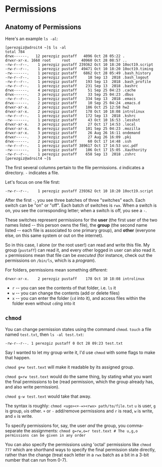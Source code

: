 # Permissions


## Anatomy of Permissions
Here's an example `ls -al`:
```
[perezgiz@adroit4 ~]$ ls -al
total 784
drwx------.   12 perezgiz pustaff   4096 Oct 28 05:22 .
drwxr-xr-x. 1668 root     root     40960 Oct 28 08:57 ..
-rw-r--r--.    1 perezgiz pustaff 239362 Oct 10 18:20 10oct19.script
-rw-r--r--.    1 perezgiz pustaff  49471 Oct 10 18:20 10oct19.timing
-rw-------.    1 perezgiz pustaff   6862 Oct 28 05:49 .bash_history
-rw-r--r--.    1 perezgiz pustaff     18 Sep 13  2018 .bash_logout
-rw-r--r--.    1 perezgiz pustaff    193 Sep 13  2018 .bash_profile
-rw-r--r--.    1 perezgiz pustaff    231 Sep 13  2018 .bashrc
drwx------.    4 perezgiz pustaff     51 Sep 25 04:23 .cache
drwx------.    3 perezgiz pustaff     33 Sep 25 04:23 .dbus
-rw-r--r--.    1 perezgiz pustaff    334 Sep 13  2018 .emacs
drwx------.    2 perezgiz pustaff     10 Sep 25 04:24 .emacs.d
drwxr-xr-x.    2 perezgiz pustaff    186 Oct 25 12:58 hw2
drwxr-xr-x.    2 perezgiz pustaff    178 Oct 10 18:08 introlinux
-rw-r--r--.    1 perezgiz pustaff    172 Sep 13  2018 .kshrc
-rw-------.    1 perezgiz pustaff     43 Oct 10 16:53 .lesshst
drwxr-xr-x.    3 perezgiz pustaff     27 Oct 17 14:53 .local
drwxr-xr-x.    6 perezgiz pustaff    101 Sep 25 04:23 .mozilla
drwxr-xr-x.    3 perezgiz pustaff     26 Aug 26 16:11 ondemand
drwxr-----.    3 perezgiz pustaff     27 Aug 26 16:09 .pki
drwx------.    2 perezgiz pustaff     60 Oct 17 14:48 .ssh
-rw-r--r--.    1 perezgiz pustaff 389617 Oct 17 14:53 usc.pdf
-rw-------.    1 perezgiz pustaff    106 Oct 17 15:05 .Xauthority
-rw-r--r--.    1 perezgiz pustaff    658 Sep 13  2018 .zshrc
[perezgiz@adroit4 ~]$ 
```

The first several columns pertain to the file permissions. `d`
indicates a directory. `-` indicates a file.

Let's focus on one file first:
```
-rw-r--r--.    1 perezgiz pustaff 239362 Oct 10 18:20 10oct19.script
```


After the first `-`, you see three batches of three "switches" each.
Each switch can be "on" or "off". Each batch of switches is `rwx`.
When a switch is on, you see the corresponding letter; when a switch
is off, you see a `-`.

These switches represent permissions for the **user** (the first user
of the two names listed -- this person owns the file), the **group**
(the second name listed -- each file is associated to one primary
group), and **other** (everyone else, on this same system or out on
the internet).

So in this case, I alone (or the root user!) can read and write this
file. My group (`pustaff`) can read it, and every other logged in user
can also read it. `x` permissions mean that file can be *executed*
(for instance, check out the permissions on `/bin/ls`, which is a
*program*).

For folders, permissions mean something different:
```
drwxr-xr-x.    2 perezgiz pustaff    178 Oct 10 18:08 introlinux
```
* `r` -- you can see the contents of that folder, i.e. `ls` it
* `w` -- you can change the contents (add or delete files)
* `x` -- you can enter the folder (`cd` into it), and access files
  within the folder even without `cd`ing into it

## `chmod`
You can change permission states using the command `chmod`. `touch` a file named `test.txt`,
then `ls -al test.txt`:
```
-rw-r--r--. 1 perezgiz pustaff 0 Oct 28 09:23 test.txt
```

Say I wanted to let my group write it, I'd use `chmod` with some flags
to make that happen.

`chmod g+w test.text` will make it readable by its assigned group.

`chmod g=rw test.text` would do the same thing, by stating what you
want the final permissions to be (read permission, which the group
already has, and also write permission).

`chmod g-w test.text` would take that away.


The syntax is roughly: `chmod <ugo><+-=><rwx> path/to/file.txt` `u` is
user, `g` is group, `o`is other. `+` or `-` add/remove permissions and
`r` is read, `w` is write, and `x` is write.

To specify permissions for, say, the user *and* the group, you
comma-separate the assignments: `chmod g=rw,o=r test.text # The u,g,o
permissions can be given in any order`

You can also specify the permissions using 'octal' permissions like
`chmod 777` which are shorthand ways to specify the final permission
state directly, rather than the change (treat each letter in a `rwx`
batch as a bit in a 3-bit number that can run from 0-7).
